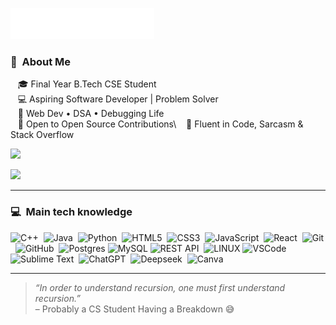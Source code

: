 <img src="images/svg/header_en.svg"></img>



### :space_invader: &nbsp;About Me

&nbsp;&nbsp;&nbsp;🎓 Final Year B.Tech CSE Student  \
&nbsp;&nbsp;&nbsp;💻 Aspiring Software Developer | Problem Solver\
&nbsp;&nbsp;&nbsp;🔧 Web Dev • DSA • Debugging Life \
&nbsp;&nbsp;&nbsp;🤝 Open to Open Source Contributions\ 
&nbsp;&nbsp;&nbsp;💬 Fluent in Code, Sarcasm & Stack Overflow


<p align ="center">

  <a href="mailto:vinaykrv1999@gmail.com"><img src="https://img.shields.io/badge/gmail-%23D14836.svg?&style=for-the-badge&logo=gmail&logoColor=white" /></a>&nbsp;&nbsp;
  
  <a href="https://www.linkedin.com/in/vinaykrv?utm_source=share&utm_campaign=share_via&utm_content=profile&utm_medium=android_app"><img src="https://img.shields.io/badge/linkedin-%230077B5.svg?&style=for-the-badge&logo=linkedin&logoColor=white" /></a>
 
</p>

<hr/>

### :computer: &nbsp;Main tech knowledge

![C++](https://img.shields.io/badge/C++-%2300599C.svg?logo=c%2B%2B&logoColor=white)&nbsp;
![Java](https://img.shields.io/badge/JAVA-007396.svg?&style=flat&logo=java&logoColor=white)&nbsp;
![Python](https://img.shields.io/badge/Python-3776AB?logo=python&logoColor=fff)&nbsp;
![HTML5](https://img.shields.io/badge/HTML5-E34F26.svg?&style=flat&logo=html5&logoColor=white)&nbsp;
![CSS3](https://img.shields.io/badge/CSS3-%231572B6.svg?&style=flat&logo=css3&logoColor=white)&nbsp;
![JavaScript](https://img.shields.io/badge/JAVASCRIPT-323330.svg?&style=flat&logo=javascript&logoColor=%23F7DF1E)&nbsp;
![React](https://img.shields.io/badge/React-%2320232a.svg?logo=react&logoColor=%2361DAFB)&nbsp;
![Git](https://img.shields.io/badge/GIT-%23F05033.svg?&style=flat&logo=git&logoColor=white)&nbsp;
![GitHub](https://img.shields.io/badge/GITHUB-%23121011.svg?&style=flat&logo=github&logoColor=white)&nbsp;
![Postgres](https://img.shields.io/badge/POSTGRES-%23316192.svg?&style=flat&logo=postgresql&logoColor=white)
![MySQL](https://img.shields.io/badge/MARIADB-4479A1.svg?&style=flat&logo=mariadb&logoColor=white)
![REST API](https://img.shields.io/badge/REST-02569B.svg?&style=flat&logo=rest&logoColor=white)&nbsp;
![LINUX](https://img.shields.io/badge/LINUX-FCC624?style=flat-square&logo=linux&logoColor=black)
![VSCode](https://img.shields.io/badge/VSCODE-007ACC.svg?&style=flat&logo=visual-studio-code)&nbsp;
![Sublime Text](https://img.shields.io/badge/Sublime%20Text-%23575757.svg?logo=sublime-text&logoColor=important)&nbsp;
![ChatGPT](https://img.shields.io/badge/ChatGPT-74aa9c?logo=openai&logoColor=white)&nbsp;
![Deepseek](https://custom-icon-badges.demolab.com/badge/Deepseek-4D6BFF?logo=deepseek&logoColor=fff)&nbsp;
![Canva](https://img.shields.io/badge/Canva-%2300C4CC.svg?&logo=Canva&logoColor=white)&nbsp;

<hr/>

> _“In order to understand recursion, one must first understand recursion.”_  
– Probably a CS Student Having a Breakdown 😅








